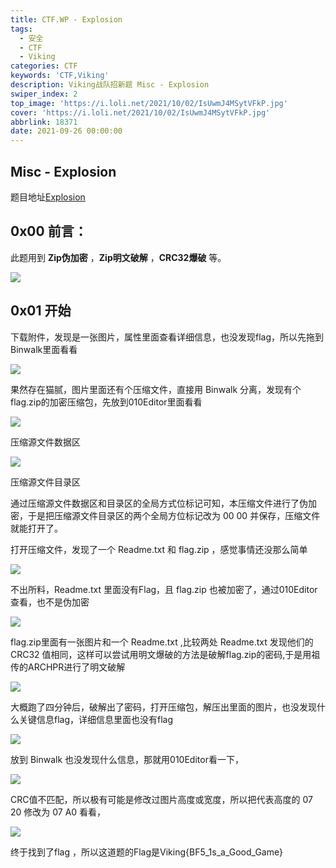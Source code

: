 ```yaml
---
title: CTF.WP - Explosion
tags:
  - 安全
  - CTF
  - Viking
categories: CTF
keywords: 'CTF,Viking'
description: Viking战队招新题 Misc - Explosion
swiper_index: 2
top_image: 'https://i.loli.net/2021/10/02/IsUwmJ4MSytVFkP.jpg'
cover: 'https://i.loli.net/2021/10/02/IsUwmJ4MSytVFkP.jpg'
abbrlink: 18371
date: 2021-09-26 00:00:00
---
```

## **Misc - Explosion**
题目地址[Explosion](http://139.196.79.159:8000/challenges#Explosion)
## **0x00 前言：**
此题用到 **Zip伪加密** ，**Zip明文破解** ，**CRC32爆破** 等。

![](https://pic.imgdb.cn/item/618aaea12ab3f51d91a4624f.png)


## **0x01 开始**


下载附件，发现是一张图片，属性里面查看详细信息，也没发现flag，所以先拖到Binwalk里面看看

![](https://pic.imgdb.cn/item/618aaf962ab3f51d91a4a9b4.png)

果然存在猫腻，图片里面还有个压缩文件，直接用 Binwalk 分离，发现有个flag.zip的加密压缩包，先放到010Editor里面看看

![](https://pic.imgdb.cn/item/618aaea12ab3f51d91a46253.png)

压缩源文件数据区

![](https://pic.imgdb.cn/item/618aaea12ab3f51d91a46258.png)

压缩源文件目录区

通过压缩源文件数据区和目录区的全局方式位标记可知，本压缩文件进行了伪加密，于是把压缩源文件目录区的两个全局方位标记改为 00 00 并保存，压缩文件就能打开了。

打开压缩文件，发现了一个 Readme.txt 和 flag.zip ，感觉事情还没那么简单

![](https://pic.imgdb.cn/item/618aaea12ab3f51d91a46260.png)

不出所料，Readme.txt 里面没有Flag，且 flag.zip 也被加密了，通过010Editor查看，也不是伪加密

![](https://pic.imgdb.cn/item/618aaea12ab3f51d91a46268.png)

flag.zip里面有一张图片和一个 Readme.txt ,比较两处 Readme.txt 发现他们的CRC32 值相同，这样可以尝试用明文爆破的方法是破解flag.zip的密码,于是用祖传的ARCHPR进行了明文破解

![](https://pic.imgdb.cn/item/618aaead2ab3f51d91a465ac.png)

大概跑了四分钟后，破解出了密码，打开压缩包，解压出里面的图片，也没发现什么关键信息flag，详细信息里面也没有flag 

![](https://pic.imgdb.cn/item/618aaead2ab3f51d91a465b4.png)

放到 Binwalk 也没发现什么信息，那就用010Editor看一下，

![](https://pic.imgdb.cn/item/618aaead2ab3f51d91a465ba.png)

CRC值不匹配，所以极有可能是修改过图片高度或宽度，所以把代表高度的 07 20 修改为 07 A0 看看，

![](https://pic.imgdb.cn/item/618aaead2ab3f51d91a465c4.png)

终于找到了flag ，所以这道题的Flag是Viking{BF5_1s_a_Good_Game}
